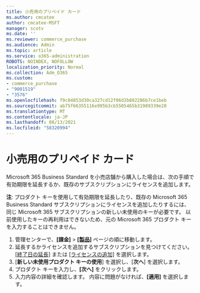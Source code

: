 ```yaml
---
title: 小売用のプリペイド カード
ms.author: cmcatee
author: cmcatee-MSFT
manager: scotv
ms.date: ''
ms.reviewer: commerce_purchase
ms.audience: Admin
ms.topic: article
ms.service: o365-administration
ROBOTS: NOINDEX, NOFOLLOW
localization_priority: Normal
ms.collection: Adm_O365
ms.custom:
- commerce_purchase
- "9001519"
- "3576"
ms.openlocfilehash: f9c84853d30ca327cd12f06d2b802286b7ce1beb
ms.sourcegitcommit: ab75f66355116e995b3cb5505465b31989339e28
ms.translationtype: MT
ms.contentlocale: ja-JP
ms.lasthandoff: 08/13/2021
ms.locfileid: "58320994"
---
```

# <a name="retail-prepaid-card"></a>小売用のプリペイド カード

Microsoft 365 Business Standard を小売店舗から購入した場合は、次の手順で有効期限を延長するか、既存のサブスクリプションにライセンスを追加します。

**注**: プロダクト キーを使用して有効期限を延長したり、既存の Microsoft 365 Business Standard サブスクリプションにライセンスを追加したりするには、同じ Microsoft 365 サブスクリプションの新しい未使用のキーが必要です。 以前使用したキーの再利用はできないため、元の Microsoft 365 プロダクト キーを入力することはできません。

1. 管理センターで、**[課金]** > **[[製品]](https://go.microsoft.com/fwlink/p/?linkid=842054)** ページの順に移動します。
2. 延長するかライセンスを追加するサブスクリプションを見つけてください。 [[終了日の延長]](https://go.microsoft.com/fwlink/p/?linkid=842054) または [[ライセンスの追加]](https://go.microsoft.com/fwlink/p/?linkid=842054) を選択します。
3. [**新しい未使用プロダクト キーの使用**] を選択し、[**次へ**] を選択します。
4. プロダクト キーを入力し、**[次へ]** をクリックします。
5. 入力内容の詳細を確認します。 内容に問題がなければ、**[適用]** を選択します。